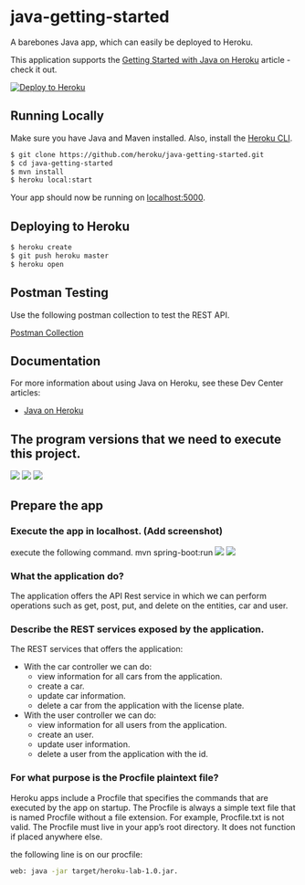 # java-getting-started

A barebones Java app, which can easily be deployed to Heroku.

This application supports the [Getting Started with Java on Heroku](https://devcenter.heroku.com/articles/getting-started-with-java) article - check it out.

[![Deploy to Heroku](https://www.herokucdn.com/deploy/button.png)](https://heroku.com/deploy)

## Running Locally

Make sure you have Java and Maven installed.  Also, install the [Heroku CLI](https://cli.heroku.com/).

```sh
$ git clone https://github.com/heroku/java-getting-started.git
$ cd java-getting-started
$ mvn install
$ heroku local:start
```

Your app should now be running on [localhost:5000](http://localhost:5000/).

## Deploying to Heroku

```sh
$ heroku create
$ git push heroku master
$ heroku open
```

## Postman Testing

Use the following postman collection to test the REST API.

[Postman Collection](https://www.getpostman.com/collections/316dc4d4e748fe9810e9) 

## Documentation

For more information about using Java on Heroku, see these Dev Center articles:

- [Java on Heroku](https://devcenter.heroku.com/categories/java)

## The program versions that we need to execute this project.

![](https://github.com/jcamilovelandiab/Heroku-Spring-Lab-master/tree/masterimg/java.JPG)
![](https://github.com/jcamilovelandiab/Heroku-Spring-Lab-master/tree/masterimg/maven.JPG)
![](https://github.com/jcamilovelandiab/Heroku-Spring-Lab-master/tree/masterimg/heroku.JPG)

## Prepare the app
### Execute the app in localhost. (Add screenshot)

  execute the following command. mvn spring-boot:run
  ![](https://github.com/jcamilovelandiab/Heroku-Spring-Lab-master/img/mvn_springbootRUN.PNG)
  ![](https://github.com/jcamilovelandiab/Heroku-Spring-Lab-master/img/herokuLocalhost5000.PNG)
  
### What the application do?
  The application offers the API Rest service in which we can perform operations such as get, post, put, and delete on the entities, car    and user.
  
### Describe the REST services exposed by the application.

  The REST services that offers the application:
- With the car controller we can do:
    - view information for all cars from the application.
    - create a car.
    - update car information.
    - delete a car from the application with the license plate.
- With the user controller we can do:
    - view information for all users from the application.
    - create an user.
    - update user information.
    - delete a user from the application with the id.

### For what purpose is the Procfile plaintext file? 

 Heroku apps include a Procfile that specifies the commands that are executed by the app on startup.
 The Procfile is always a simple text file that is named Procfile without a file extension. For example, Procfile.txt is not valid.  The Procfile must live in your app’s root directory. It does not function if placed anywhere else.
 
 the following line is on our procfile:
 ```sh
web: java -jar target/heroku-lab-1.0.jar.
```
  
